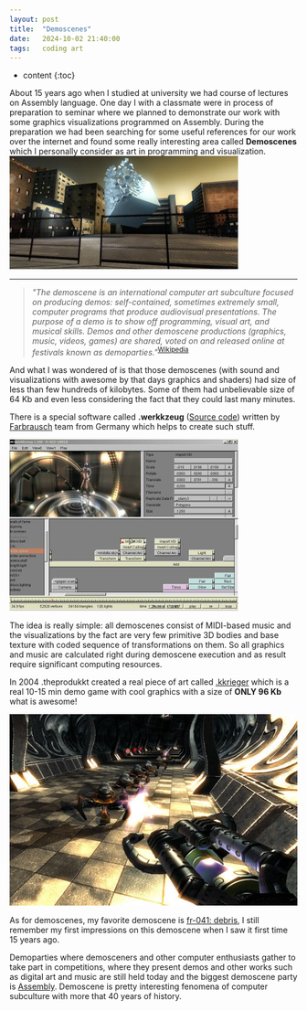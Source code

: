 ```yaml
---
layout: post
title:  "Demoscenes"
date:   2024-10-02 21:40:00
tags:   coding art
---
```


* content
{:toc}

About 15 years ago when I studied at university we had course of lectures on Assembly language. One day I with a classmate were in process of preparation to seminar where we planned to demonstrate our work with some graphics visualizations programmed on Assembly. During the preparation we had been searching for some useful references for our work over the internet and found some really interesting area called **Demoscenes** which I personally consider as art in programming and visualization.
![fr-041: debris](/assets/images/demoscene-fr-041-debris.jpg)

* * *


 > _"The demoscene is an international computer art subculture focused on producing demos: self-contained, sometimes extremely small, computer programs that produce audiovisual presentations. The purpose of a demo is to show off programming, visual art, and musical skills. Demos and other demoscene productions (graphics, music, videos, games) are shared, voted on and released online at festivals known as demoparties."_<sup>[Wikipedia](https://en.wikipedia.org/wiki/Demoscene)</sup>

And what I was wondered of is that those demoscenes (with sound and visualizations with awesome by that days graphics and shaders) had size of less than few hundreds of kilobytes. Some of them had unbelievable size of 64 Kb and even less considering the fact that they could last many minutes.

There is a special software called **.werkkzeug** ([Source code](https://github.com/farbrausch/fr_public/tree/master/werkkzeug3)) written by [Farbrausch](https://en.wikipedia.org/wiki/Farbrausch) team from Germany which helps to create such stuff. 

![.werkkzeug](/assets/images/werkkzeug.jpg)

The idea is really simple: all demoscenes consist of MIDI-based music and the visualizations by the fact are very few primitive 3D bodies and base texture with coded sequence of transformations on them. So all graphics and music are calculated right during demoscene execution and as result require significant computing resources.

In 2004 .theprodukkt created a real piece of art called [.kkrieger](https://en.wikipedia.org/wiki/.kkrieger) which is a real 10-15 min demo game with cool graphics with a size of **ONLY 96 Kb** what is awesome!

![.kkrieger](/assets/images/kkrieger.jpg)

As for demoscenes, my favorite demoscene is [fr-041: debris](https://www.pouet.net/prod.php?which=30244), I still remember my first impressions on this demoscene when I saw it first time 15 years ago.

Demoparties where demosceners and other computer enthusiasts gather to take part in competitions, where they present demos and other works such as digital art and music are still held today and the biggest demoscene party is [Assembly](https://en.wikipedia.org/wiki/Assembly_(demoparty)). 
Demoscene is pretty interesting fenomena of computer subculture with more that 40 years of history.